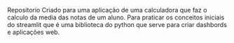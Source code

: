Repositorio Criado para uma aplicação de uma calculadora que faz o calculo da media das notas de um aluno. Para praticar os conceitos iniciais do streamlit que é uma biblioteca do python que serve para criar dashbords e aplicações web. 
